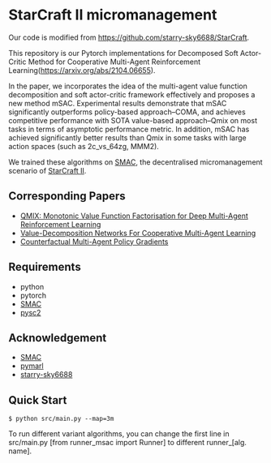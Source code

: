 # StarCraft II micromanagement
Our code is modified from https://github.com/starry-sky6688/StarCraft.

This repository is our Pytorch implementations for Decomposed Soft Actor-Critic Method for Cooperative Multi-Agent Reinforcement Learning(https://arxiv.org/abs/2104.06655). 

In the paper, we incorporates the idea of the multi-agent value function decomposition and soft actor-critic framework effectively and proposes a new method mSAC. 
Experimental results demonstrate that mSAC significantly outperforms policy-based approach–COMA, and achieves competitive performance with SOTA value-based
approach–Qmix on most tasks in terms of asymptotic performance metric. In addition, mSAC has achieved significantly better results than Qmix in some tasks with large action spaces (such as 2c_vs_64zg, MMM2).

We trained these algorithms on [SMAC](https://github.com/oxwhirl/smac), the decentralised micromanagement scenario of [StarCraft II](https://en.wikipedia.org/wiki/StarCraft_II:_Wings_of_Liberty).

## Corresponding Papers

- [QMIX: Monotonic Value Function Factorisation for Deep Multi-Agent Reinforcement Learning](https://arxiv.org/abs/1803.11485)
- [Value-Decomposition Networks For Cooperative Multi-Agent Learning](https://arxiv.org/abs/1706.05296)
- [Counterfactual Multi-Agent Policy Gradients](https://arxiv.org/abs/1705.08926)

## Requirements

- python
- pytorch
- [SMAC](https://github.com/oxwhirl/smac)
- [pysc2](https://github.com/deepmind/pysc2)

## Acknowledgement

+ [SMAC](https://github.com/oxwhirl/smac)
+ [pymarl](https://github.com/oxwhirl/pymarl)
+ [starry-sky6688](https://github.com/starry-sky6688/StarCraft)

## Quick Start

```shell
$ python src/main.py --map=3m
```
To run different variant algorithms, you can change the first line in src/main.py [from runner_msac import Runner] to different runner_[alg. name]. 